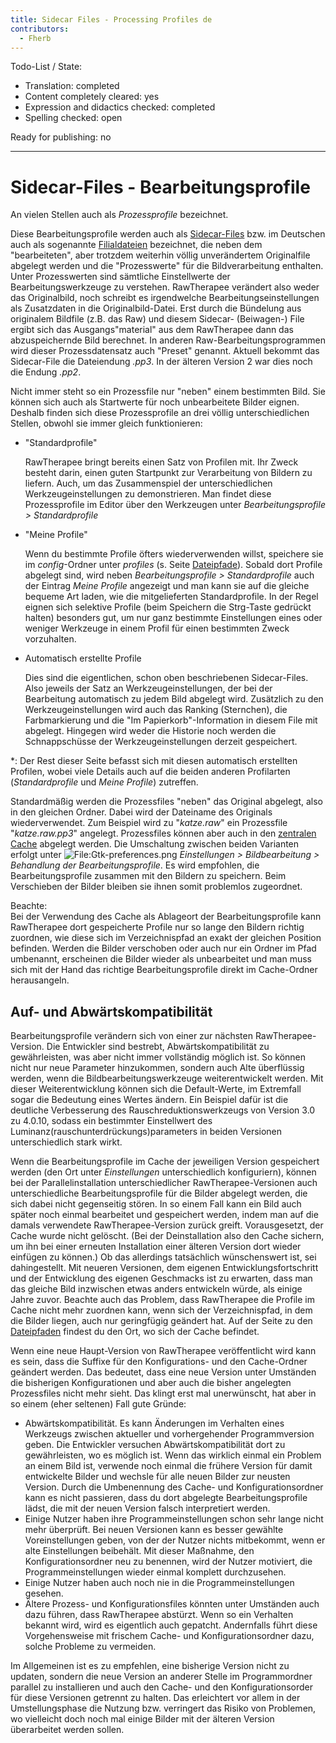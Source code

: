 ```yaml
---
title: Sidecar Files - Processing Profiles de
contributors:
  - Fherb
---
```


Todo-List / State:

- Translation: completed
- Content completely cleared: yes
- Expression and didactics checked: completed
- Spelling checked: open

Ready for publishing: no

------------------------------------------------------------------------

# Sidecar-Files - Bearbeitungsprofile

  
An vielen Stellen auch als *Prozessprofile* bezeichnet.

Diese Bearbeitungsprofile werden auch als
[Sidecar-Files](https://en.wikipedia.org/wiki/Sidecar_file) bzw. im
Deutschen auch als sogenannte
[Filialdateien](https://de.wikipedia.org/wiki/Filialdatei) bezeichnet,
die neben dem "bearbeiteten", aber trotzdem weiterhin völlig
unverändertem Originalfile abgelegt werden und die "Prozesswerte" für
die Bildverarbeitung enthalten. Unter Prozesswerten sind sämtliche
Einstellwerte der Bearbeitungswerkzeuge zu verstehen. RawTherapee
verändert also weder das Originalbild, noch schreibt es irgendwelche
Bearbeitungseinstellungen als Zusatzdaten in die Originalbild-Datei.
Erst durch die Bündelung aus originalem Bildfile (z.B. das Raw) und
diesem Sidecar- (Beiwagen-) File ergibt sich das Ausgangs"material" aus
dem RawTherapee dann das abzuspeichernde Bild berechnet. In anderen
Raw-Bearbeitungsprogrammen wird dieser Prozessdatensatz auch "Preset"
genannt. Aktuell bekommt das Sidecar-File die Dateiendung *.pp3*. In der
älteren Version 2 war dies noch die Endung *.pp2*.

Nicht immer steht so ein Prozessfile nur "neben" einem bestimmten Bild.
Sie können sich auch als Startwerte für noch unbearbeitete Bilder
eignen. Deshalb finden sich diese Prozessprofile an drei völlig
unterschiedlichen Stellen, obwohl sie immer gleich funktionieren:

- "Standardprofile"
    
  RawTherapee bringt bereits einen Satz von Profilen mit. Ihr Zweck
  besteht darin, einen guten Startpunkt zur Verarbeitung von Bildern zu
  liefern. Auch, um das Zusammenspiel der unterschiedlichen
  Werkzeugeinstellungen zu demonstrieren. Man findet diese
  Prozessprofile im Editor über den Werkzeugen unter
  *Bearbeitungsprofile \> Standardprofile*
- "Meine Profile"
    
  Wenn du bestimmte Profile öfters wiederverwenden willst, speichere sie
  im *config*-Ordner unter *profiles* (s. Seite
  [Dateipfade](File_Paths/de#Konfigurations-Ordner.md)). Sobald
  dort Profile abgelegt sind, wird neben *Bearbeitungsprofile \>
  Standardprofile* auch der Eintrag *Meine Profile* angezeigt und man
  kann sie auf die gleiche bequeme Art laden, wie die mitgelieferten
  Standardprofile. In der Regel eignen sich selektive Profile (beim
  Speichern die Strg-Taste gedrückt halten) besonders gut, um nur ganz
  bestimmte Einstellungen eines oder weniger Werkzeuge in einem Profil
  für einen bestimmten Zweck vorzuhalten.
- Automatisch erstellte Profile
    
  Dies sind die eigentlichen, schon oben beschriebenen Sidecar-Files.
  Also jeweils der Satz an Werkzeugeinstellungen, der bei der
  Bearbeitung automatisch zu jedem Bild abgelegt wird. Zusätzlich zu den
  Werkzeugeinstellungen wird auch das Ranking (Sternchen), die
  Farbmarkierung und die "Im Papierkorb"-Information in diesem File mit
  abgelegt. Hingegen wird weder die Historie noch werden die
  Schnappschüsse der Werkzeugeinstellungen derzeit gespeichert.

\*: Der Rest dieser Seite befasst sich mit diesen automatisch erstellten
Profilen, wobei viele Details auch auf die beiden anderen Profilarten
(*Standardprofile* und *Meine Profile*) zutreffen.

Standardmäßig werden die Prozessfiles "neben" das Original abgelegt,
also in den gleichen Ordner. Dabei wird der Dateiname des Originals
wiederverwendet. Zum Beispiel wird zu "*katze.raw*" ein Prozessfile
"*katze.raw.pp3*" angelegt. Prozessfiles können aber auch in den
[zentralen Cache](File_Paths/de#Cache.md) abgelegt werden. Die
Umschaltung zwischen beiden Varianten erfolgt unter
![<File:Gtk-preferences.png>](Gtk-preferences.png "File:Gtk-preferences.png")
*Einstellungen \> Bildbearbeitung \> Behandlung der
Bearbeitungsprofile*. Es wird empfohlen, die Bearbeitungsprofile
zusammen mit den Bildern zu speichern. Beim Verschieben der Bilder
bleiben sie ihnen somit problemlos zugeordnet.

Beachte:  
Bei der Verwendung des Cache als Ablageort der Bearbeitungsprofile kann
RawTherapee dort gespeicherte Profile nur so lange den Bildern richtig
zuordnen, wie diese sich im Verzeichnispfad an exakt der gleichen
Position befinden. Werden die Bilder verschoben oder auch nur ein Ordner
im Pfad umbenannt, erscheinen die Bilder wieder als unbearbeitet und man
muss sich mit der Hand das richtige Bearbeitungsprofile direkt im
Cache-Ordner herausangeln.

## Auf- und Abwärtskompatibilität

Bearbeitungsprofile verändern sich von einer zur nächsten
RawTherapee-Version. Die Entwickler sind bestrebt, Abwärtskompatibilität
zu gewährleisten, was aber nicht immer vollständig möglich ist. So
können nicht nur neue Parameter hinzukommen, sondern auch Alte
überflüssig werden, wenn die Bildbearbeitungswerkzeuge weiterentwickelt
werden. Mit dieser Weiterentwicklung können sich die Default-Werte, im
Extremfall sogar die Bedeutung eines Wertes ändern. Ein Beispiel dafür
ist die deutliche Verbesserung des Rauschreduktionswerkzeugs von Version
3.0 zu 4.0.10, sodass ein bestimmter Einstellwert des
Luminanz(rauschunterdrückungs)parameters in beiden Versionen
unterschiedlich stark wirkt.

Wenn die Bearbeitungsprofile im Cache der jeweiligen Version gespeichert
werden (den Ort unter *Einstellungen* unterschiedlich konfiguriern),
können bei der Parallelinstallation unterschiedlicher
RawTherapee-Versionen auch unterschiedliche Bearbeitungsprofile für die
Bilder abgelegt werden, die sich dabei nicht gegenseitig stören. In so
einem Fall kann ein Bild auch später noch einmal bearbeitet und
gespeichert werden, indem man auf die damals verwendete
RawTherapee-Version zurück greift. Vorausgesetzt, der Cache wurde nicht
gelöscht. (Bei der Deinstallation also den Cache sichern, um ihn bei
einer erneuten Installation einer älteren Version dort wieder einfügen
zu können.) Ob das allerdings tatsächlich wünschenswert ist, sei
dahingestellt. Mit neueren Versionen, dem eigenen
Entwicklungsfortschritt und der Entwicklung des eigenen Geschmacks ist
zu erwarten, dass man das gleiche Bild inzwischen etwas anders
entwickeln würde, als einige Jahre zuvor. Beachte auch das Problem, dass
RawTherapee die Profile im Cache nicht mehr zuordnen kann, wenn sich der
Verzeichnispfad, in dem die Bilder liegen, auch nur geringfügig geändert
hat. Auf der Seite zu den [Dateipfaden](File_Paths/de#Cache.md)
findest du den Ort, wo sich der Cache befindet.

Wenn eine neue Haupt-Version von RawTherapee veröffentlicht wird kann es
sein, dass die Suffixe für den Konfigurations- und den Cache-Ordner
geändert werden. Das bedeutet, dass eine neue Version unter Umständen
die bisherigen Konfigurationen und aber auch die bisher angelegten
Prozessfiles nicht mehr sieht. Das klingt erst mal unerwünscht, hat aber
in so einem (eher seltenen) Fall gute Gründe:

- Abwärtskompatibilität. Es kann Änderungen im Verhalten eines Werkzeugs
  zwischen aktueller und vorhergehender Programmversion geben. Die
  Entwickler versuchen Abwärtskompatibilität dort zu gewährleisten, wo
  es möglich ist. Wenn das wirklich einmal ein Problem an einem Bild
  ist, verwende noch einmal die frühere Version für damit entwickelte
  Bilder und wechsle für alle neuen Bilder zur neusten Version. Durch
  die Umbenennung des Cache- und Konfigurationsordner kann es nicht
  passieren, dass du dort abgelegte Bearbeitungsprofile lädst, die mit
  der neuen Version falsch interpretiert werden.
- Einige Nutzer haben ihre Programmeinstellungen schon sehr lange nicht
  mehr überprüft. Bei neuen Versionen kann es besser gewählte
  Voreinstellungen geben, von der der Nutzer nichts mitbekommt, wenn er
  alte Einstellungen beibehält. Mit dieser Maßnahme, den
  Konfigurationsordner neu zu benennen, wird der Nutzer motiviert, die
  Programmeinstellungen wieder einmal komplett durchzusehen.
- Einige Nutzer haben auch noch nie in die Programmeinstellungen
  gesehen.
- Ältere Prozess- und Konfigurationsfiles könnten unter Umständen auch
  dazu führen, dass RawTherapee abstürzt. Wenn so ein Verhalten bekannt
  wird, wird es eigentlich auch gepatcht. Andernfalls führt diese
  Vorgehensweise mit frischem Cache- und Konfigurationsordner dazu,
  solche Probleme zu vermeiden.

Im Allgemeinen ist es zu empfehlen, eine bisherige Version nicht zu
updaten, sondern die neue Version an anderer Stelle im Programmordner
parallel zu installieren und auch den Cache- und den Konfigurationsorder
für diese Versionen getrennt zu halten. Das erleichtert vor allem in der
Umstellungsphase die Nutzung bzw. verringert das Risiko von Problemen,
wo vielleicht doch noch mal einige Bilder mit der älteren Version
überarbeitet werden sollen.
